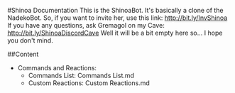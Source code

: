 #Shinoa Documentation
This is the ShinoaBot. It's basically a clone of the NadekoBot.
So, if you want to invite her, use this link: http://bit.ly/InvShinoa
If you have any questions, ask Gremagol on my Cave: http://bit.ly/ShinoaDiscordCave
Well it will be a bit empty here so... I hope you don't mind.

##Content
- Commands and Reactions:
    - Commands List: Commands List.md   
    - Custom Reactions: Custom Reactions.md